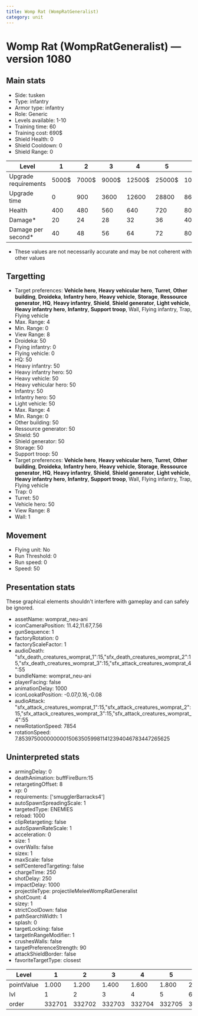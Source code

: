 ```yaml
---
title: Womp Rat (WompRatGeneralist)
category: unit
---
```


# Womp Rat (WompRatGeneralist) — version 1080

## Main stats

  * Side: tusken
  * Type: infantry
  * Armor type: infantry
  * Role: Generic
  * Levels available: 1-10
  * Training time: 60
  * Training cost: 690$
  * Shield Health: 0
  * Shield Cooldown: 0
  * Shield Range: 0

|Level               |1    |2    |3    |4     |5     |6      |7      |8      |9       |10      |
|--------------------|-----|-----|-----|------|------|-------|-------|-------|--------|--------|
|Upgrade requirements|5000$|7000$|9000$|12500$|25000$|100000$|160000$|320000$|1000000$|1750000$|
|Upgrade time        |0    |900  |3600 |12600 |28800 |86400  |172800 |302400 |432000  |691200  |
|Health              |400  |480  |560  |640   |720   |800    |880    |960    |1040    |1200    |
|Damage*             |20   |24   |28   |32    |36    |40     |44     |48     |52      |60      |
|Damage per second*  |40   |48   |56   |64    |72    |80     |88     |96     |104     |120     |

* These values are not necessarily accurate and may be not coherent with other values

## Targetting

  * Target preferences: **Vehicle hero**, **Heavy vehicular hero**, **Turret**, **Other building**, **Droideka**, **Infantry hero**, **Heavy vehicle**, **Storage**, **Ressource generator**, **HQ**, **Heavy infantry**, **Shield**, **Shield generator**, **Light vehicle**, **Heavy infantry hero**, **Infantry**, **Support troop**, Wall, Flying infantry, Trap, Flying vehicle
  * Max. Range: 4
  * Min. Range: 0
  * View Range: 8
  * Droideka: 50
  * Flying infantry: 0
  * Flying vehicle: 0
  * HQ: 50
  * Heavy infantry: 50
  * Heavy infantry hero: 50
  * Heavy vehicle: 50
  * Heavy vehicular hero: 50
  * Infantry: 50
  * Infantry hero: 50
  * Light vehicle: 50
  * Max. Range: 4
  * Min. Range: 0
  * Other building: 50
  * Ressource generator: 50
  * Shield: 50
  * Shield generator: 50
  * Storage: 50
  * Support troop: 50
  * Target preferences: **Vehicle hero**, **Heavy vehicular hero**, **Turret**, **Other building**, **Droideka**, **Infantry hero**, **Heavy vehicle**, **Storage**, **Ressource generator**, **HQ**, **Heavy infantry**, **Shield**, **Shield generator**, **Light vehicle**, **Heavy infantry hero**, **Infantry**, **Support troop**, Wall, Flying infantry, Trap, Flying vehicle
  * Trap: 0
  * Turret: 50
  * Vehicle hero: 50
  * View Range: 8
  * Wall: 1

## Movement

  * Flying unit: No
  * Run Threshold: 0
  * Run speed: 0
  * Speed: 50

## Presentation stats

These graphical elements shouldn't interfere with gameplay and can safely be ignored.

  * assetName: womprat_neu-ani
  * iconCameraPosition: 11.42,11.67,7.56
  * gunSequence: 1
  * factoryRotation: 0
  * factoryScaleFactor: 1
  * audioDeath: "sfx_death_creatures_womprat_1":15,"sfx_death_creatures_womprat_2":15,"sfx_death_creatures_womprat_3":15,"sfx_attack_creatures_womprat_4":55
  * bundleName: womprat_neu-ani
  * playerFacing: false
  * animationDelay: 1000
  * iconLookatPosition: -0.07,0.16,-0.08
  * audioAttack: "sfx_attack_creatures_womprat_1":15,"sfx_attack_creatures_womprat_2":15,"sfx_attack_creatures_womprat_3":15,"sfx_attack_creatures_womprat_4":55
  * newRotationSpeed: 7854
  * rotationSpeed: 7.8539750000000001506350599811412394046783447265625

## Uninterpreted stats

  * armingDelay: 0
  * deathAnimation: buffFireBurn:15
  * retargetingOffset: 8
  * xp: 0
  * requirements: ['smugglerBarracks4']
  * autoSpawnSpreadingScale: 1
  * targetedType: ENEMIES
  * reload: 1000
  * clipRetargeting: false
  * autoSpawnRateScale: 1
  * acceleration: 0
  * size: 1
  * overWalls: false
  * sizex: 1
  * maxScale: false
  * selfCenteredTargeting: false
  * chargeTime: 250
  * shotDelay: 250
  * impactDelay: 1000
  * projectileType: projectileMeleeWompRatGeneralist
  * shotCount: 4
  * sizey: 1
  * strictCoolDown: false
  * pathSearchWidth: 1
  * splash: 0
  * targetLocking: false
  * targetInRangeModifier: 1
  * crushesWalls: false
  * targetPreferenceStrength: 90
  * attackShieldBorder: false
  * favoriteTargetType: closest

|Level     |1     |2     |3     |4     |5     |6     |7     |8     |9     |10    |
|----------|------|------|------|------|------|------|------|------|------|------|
|pointValue|1.000 |1.200 |1.400 |1.600 |1.800 |2.000 |2.200 |2.400 |2.600 |3.000 |
|lvl       |1     |2     |3     |4     |5     |6     |7     |8     |9     |10    |
|order     |332701|332702|332703|332704|332705|332706|332707|332708|332709|332710|


